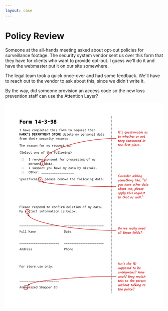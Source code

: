 ```yaml
---
layout: case
---
```

# Policy Review

Someone at the all-hands meeting asked about opt-out policies for surveillance footage. The security system vendor sent us over this form that they have for clients who want to provide opt-out. I guess we'll do it and have the webmaster put it on our site somewhere.

The legal team took a quick once-over and had some feedback. We'll have to reach out to the vendor to ask about this, since we didn't write it.

By the way, did someone provision an access code so the new loss prevention staff can use the Attention Layer?

![Copy of the store security opt-out policy, with annotations from someone who reviewed it.](../assets/img/redlined_policy.png)
